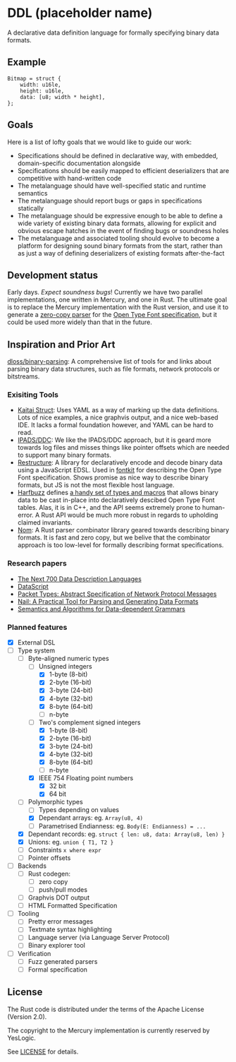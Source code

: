 # DDL (placeholder name)

A declarative data definition language for formally specifying binary
data formats.

## Example

```plain
Bitmap = struct {
    width: u16le,
    height: u16le,
    data: [u8; width * height],
};
```

## Goals

Here is a list of lofty goals that we would like to guide our work:

- Specifications should be defined in declarative way, with embedded,
  domain-specific documentation alongside
- Specifications should be easily mapped to efficient deserializers that are
  competitive with hand-written code
- The metalanguage should have well-specified static and runtime semantics
- The metalanguage should report bugs or gaps in specifications statically
- The metalanguage should be expressive enough to be able to define a wide
  variety of existing binary data formats, allowing for explicit and obvious
  escape hatches in the event of finding bugs or soundness holes
- The metalanguage and associated tooling should evolve to become a platform
  for designing sound binary formats from the start, rather than as just a way
  of defining deserializers of existing formats after-the-fact

## Development status

Early days. _Expect soundness bugs_! Currently we have two parallel
implementations, one written in Mercury, and one in Rust. The ultimate goal is
to replace the Mercury implementation with the Rust version, and use it to
generate a [zero-copy parser] for the [Open Type Font specification], but it
could be used more widely than that in the future.

[zero-copy parser]: https://github.com/yeslogic/allsorts
[Open Type Font specification]: https://www.microsoft.com/typography/otspec/otff.htm

## Inspiration and Prior Art

[dloss/binary-parsing](https://github.com/dloss/binary-parsing):
A comprehensive list of tools for and links about parsing binary data
structures, such as file formats, network protocols or bitstreams.

### Exisiting Tools

- [Kaitai Struct](http://kaitai.io):
  Uses YAML as a way of marking up the data definitions. Lots of nice
  examples, a nice graphvis output, and a nice web-based IDE. It lacks a
  formal foundation however, and YAML can be hard to read.
- [IPADS/DDC](https://www.cs.princeton.edu/~dpw/papers/700popl06.pdf):
  We like the IPADS/DDC approach, but it is geard more towards log files and
  misses things like pointer offsets which are needed to support many
  binary formats.
- [Restructure](https://github.com/devongovett/restructure):
  A library for declaratively encode and decode binary data using a JavaScript
  EDSL. Used in [fontkit](https://github.com/devongovett/fontkit) for describing
  the Open Type Font specification. Shows promise as nice way to describe
  binary formats, but JS is not the most flexible host language.
- [Harfbuzz](https://github.com/behdad/harfbuzz) defines [a handy set of types
  and macros](https://github.com/behdad/harfbuzz/blob/master/src/hb-open-type-private.hh)
  that allows binary data to be cast in-place into declaratively descibed Open
  Type Font tables. Alas, it is in C++, and the API seems extremely prone to
  human-error. A Rust API would be much more robust in regards to upholding
  claimed invariants.
- [Nom](https://github.com/Geal/nom):
  A Rust parser combinator library geared towards describing binary
  formats. It is fast and zero copy, but we belive that the combinator
  approach is too low-level for formally describing format specifications.

### Research papers

- [The Next 700 Data Description Languages](https://www.cs.princeton.edu/~dpw/papers/700popl06.pdf)
- [DataScript](http://people.cs.vt.edu/%7Egback/papers/gback-datascript-gpce2002.pdf)
- [Packet Types: Abstract Specification of Network Protocol Messages](http://conferences.sigcomm.org/sigcomm/2000/conf/paper/sigcomm2000-9-2.pdf)
- [Nail: A Practical Tool for Parsing and Generating Data Formats](https://www.usenix.org/system/files/conference/osdi14/osdi14-paper-bangert.pdf)
- [Semantics and Algorithms for Data-dependent Grammars](https://www.cs.princeton.edu/~dpw/papers/ddg-tr.pdf)

### Planned features

- [x] External DSL
- [ ] Type system
  - [ ] Byte-aligned numeric types
    - [ ] Unsigned integers
      - [x] 1-byte (8-bit)
      - [x] 2-byte (16-bit)
      - [x] 3-byte (24-bit)
      - [x] 4-byte (32-bit)
      - [x] 8-byte (64-bit)
      - [ ] n-byte
    - [ ] Two's complement signed integers
      - [x] 1-byte (8-bit)
      - [x] 2-byte (16-bit)
      - [x] 3-byte (24-bit)
      - [x] 4-byte (32-bit)
      - [x] 8-byte (64-bit)
      - [ ] n-byte
    - [x] IEEE 754 Floating point numbers
      - [x] 32 bit
      - [x] 64 bit
  - [ ] Polymorphic types
    - [ ] Types depending on values
    - [x] Dependant arrays: eg. `Array(u8, 4)`
    - [ ] Parametrised Endianness: eg. `Body(E: Endianness) = ...`
  - [x] Dependant records: eg. `struct { len: u8, data: Array(u8, len) }`
  - [x] Unions: eg. `union { T1, T2 }`
  - [ ] Constraints `x where expr`
  - [ ] Pointer offsets
- [ ] Backends
  - [ ] Rust codegen:
    - [ ] zero copy
    - [ ] push/pull modes
  - [ ] Graphvis DOT output
  - [ ] HTML Formatted Specification
- [ ] Tooling
  - [ ] Pretty error messages
  - [ ] Textmate syntax highlighting
  - [ ] Language server (via Language Server Protocol)
  - [ ] Binary explorer tool
- [ ] Verification
  - [ ] Fuzz generated parsers
  - [ ] Formal specification

## License

The Rust code is distributed under the terms of the Apache License (Version 2.0).

The copyright to the Mercury implementation is currently reserved by YesLogic.

See [LICENSE](LICENSE) for details.
